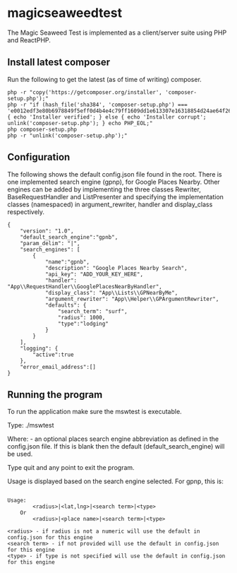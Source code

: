 # magicseaweedtest

The Magic Seaweed Test is implemented as a client/server suite using PHP and ReactPHP.

## Install latest composer

Run the following to get the latest (as of time of writing) composer.

```
php -r "copy('https://getcomposer.org/installer', 'composer-setup.php');"
php -r "if (hash_file('sha384', 'composer-setup.php') === 'e0012edf3e80b6978849f5eff0d4b4e4c79ff1609dd1e613307e16318854d24ae64f26d17af3ef0bf7cfb710ca74755a') { echo 'Installer verified'; } else { echo 'Installer corrupt'; unlink('composer-setup.php'); } echo PHP_EOL;"
php composer-setup.php
php -r "unlink('composer-setup.php');"
```

## Configuration

The following shows the default config.json file found in the root. There is one implemented search engine (gpnp), for Google Places Nearby. Other engines can be added by implementing the three classes Rewriter, BaseRequestHandler and ListPresenter and specifying the implementation classes (namespaced) in argument_rewriter, handler and display_class respectively.

```
{
    "version": "1.0",
    "default_search_engine":"gpnb",
    "param_delim": "|",
    "search_engines": [
        {
            "name":"gpnb",
            "description": "Google Places Nearby Search",
            "api_key": "ADD_YOUR_KEY_HERE",
            "handler": "App\\RequestHandler\\GooglePlacesNearByHandler",
            "display_class": "App\\Lists\\GPNearByMe",
            "argument_rewriter": "App\\Helper\\GPArgumentRewriter",
            "defaults": {
                "search_term": "surf",
                "radius": 1000,
                "type":"lodging"
            }
        }
    ],
    "logging": {
        "active":true
    },
    "error_email_address":[]
}
```



## Running the program

To run the application make sure the mswtest is executable.

Type: ./mswtest <engine>

Where: <engine> - an optional places search engine abbreviation as defined in the config.json file. If this is blank then the default (default_search_engine) will be used.

Type quit and any point to exit the program.

Usage is displayed based on the search engine selected. For gpnp, this is:

```

Usage:
        <radius>|<lat,lng>|<search term>|<type>
    Or
        <radius>|<place name>|<search term>|<type>

<radius> - if radius is not a numeric will use the default in config.json for this engine
<search term> - if not provided will use the default in config.json for this engine
<type> - if type is not specified will use the default in config.json for this engine

```

